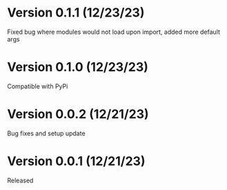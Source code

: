 # Version 0.1.1 (12/23/23)
Fixed bug where modules would not load upon import, added more default args
# Version 0.1.0 (12/23/23)
Compatible with PyPi
# Version 0.0.2 (12/21/23)
Bug fixes and setup update
# Version 0.0.1 (12/21/23)
Released
